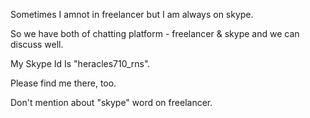 Sometimes I amnot in freelancer but I am always on skype.


So we have both of chatting platform - freelancer & skype and we can discuss well.


My Skype Id Is "heracles710_rns".


Please find me there, too.


Don't mention about "skype" word on freelancer.
